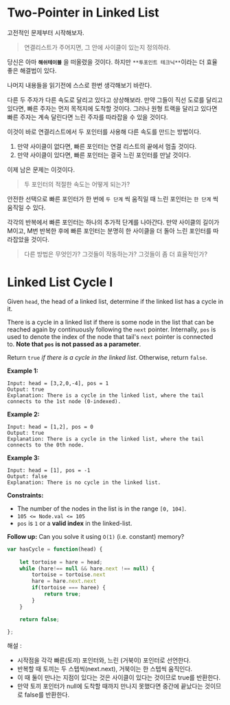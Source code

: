 # Two-Pointer in Linked List

고전적인 문제부터 시작해보자.

> 연결리스트가 주어지면, 그 안에 사이클이 있는지 정의하라.

 당신은 아마 **`해쉬테이블`** 을 떠올렸을 것이다. 하지만 `**투포인트 테크닉**`이라는 더 효율 좋은 해결법이 있다.

나머지 내용들을 읽기전에 스스로 한번 생각해보기 바란다.

 

 다른 두 주자가 다른 속도로 달리고 있다고 상상해보라. 만약 그들이 직선 도로를 달리고 있다면, 빠른 주자는 먼저 목적지에 도착할 것이다. 그러나 원형 트랙을 달리고 있다면 빠른 주자는 계속 달린다면 느린 주자를 따라잡을 수 있을 것이다.

 이것이 바로 연결리스트에서 두 포인터를 사용해 다른 속도를 만드는 방법이다.

1. 만약 사이클이 없다면, 빠른 포인터는 연결 리스트의 끝에서 멈출 것이다.
2. 만약 사이클이 있다면, 빠른 포인터는 결국 느린 포인터를 만날 것이다.

 이제 남은 문제는 이것이다.

> 두 포인터의 적절한 속도는 어떻게 되는가?

안전한 선택으로 빠른 포인터가 한 번에 `두 단계` 씩 움직일 때 느린 포인터는 `한 단계` 씩 움직일 수 있다.

 각각의 반복에서 빠른 포인터는 하나의 추가적 단계를 나아간다. 만약 사이클의 길이가 M이고, M번 반복한 후에 빠른 포인터는 분명히 한 사이클을 더 돌아 느린 포인터를 따라잡았을 것이다.

> 다른 방법은 무엇인가? 그것들이 작동하는가? 그것들이 좀 더 효율적인가?

# Linked List Cycle I

Given `head`, the head of a linked list, determine if the linked list has a cycle in it.

There is a cycle in a linked list if there is some node in the list that can be reached again by continuously following the `next` pointer. Internally, `pos` is used to denote the index of the node that tail's `next` pointer is connected to. **Note that `pos` is not passed as a parameter**.

Return `true` *if there is a cycle in the linked list*. Otherwise, return `false`.

**Example 1:**

```
Input: head = [3,2,0,-4], pos = 1
Output: true
Explanation: There is a cycle in the linked list, where the tail connects to the 1st node (0-indexed).

```

**Example 2:**

```
Input: head = [1,2], pos = 0
Output: true
Explanation: There is a cycle in the linked list, where the tail connects to the 0th node.

```

**Example 3:**

```
Input: head = [1], pos = -1
Output: false
Explanation: There is no cycle in the linked list.

```

**Constraints:**

- The number of the nodes in the list is in the range `[0, 104]`.
- `105 <= Node.val <= 105`
- `pos` is `1` or a **valid index** in the linked-list.

**Follow up:** Can you solve it using `O(1)` (i.e. constant) memory?

```jsx
var hasCycle = function(head) {
    
    let tortoise = hare = head;
    while (hare!== null && hare.next !== null) {
        tortoise = tortoise.next
        hare = hare.next.next
        if(tortoise === haree) {
            return true;
        }
    }

    return false;

};
```

해설 :

- 시작점을 각각 빠른(토끼) 포인터와, 느린 (거북이) 포인터로 선언한다.
- 반복할 때 토끼는 두 스텝씩(next.next), 거북이는 한 스텝씩 움직인다.
- 이 때 둘이 만나는 지점이 있다는 것은 사이클이 있다는 것이므로 true를 반환한다.
- 만약 토끼 포인터가 null에 도착할 때까지 만나지 못했다면 중간에 끝났다는 것이므로 false를 반환한다.
